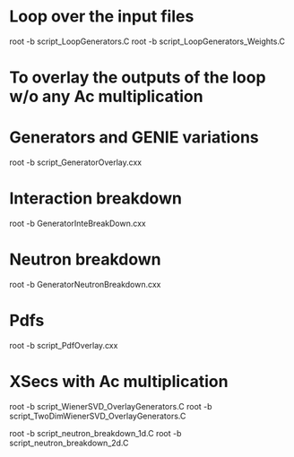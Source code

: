 # Loop over the input files
root -b script_LoopGenerators.C
root -b script_LoopGenerators_Weights.C

# To overlay the outputs of the loop w/o any Ac multiplication
# Generators and GENIE variations
root -b script_GeneratorOverlay.cxx

# Interaction breakdown
root -b GeneratorInteBreakDown.cxx

# Neutron breakdown
root -b GeneratorNeutronBreakdown.cxx

# Pdfs
root -b script_PdfOverlay.cxx

# XSecs with Ac multiplication
root -b script_WienerSVD_OverlayGenerators.C
root -b script_TwoDimWienerSVD_OverlayGenerators.C

root -b script_neutron_breakdown_1d.C
root -b script_neutron_breakdown_2d.C
